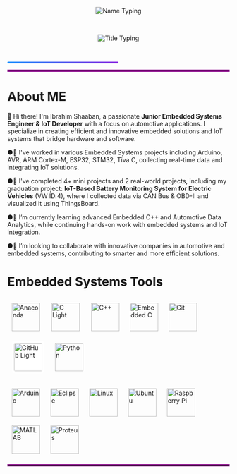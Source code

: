 <!-- الاسم -->
<p align="center">
  <img src="https://readme-typing-svg.herokuapp.com?font=Fira+Code&size=32&duration=3000&pause=1000&color=1E90FF&center=true&width=700&lines=Ibrahim+Shaaban" alt="Name Typing" />
</p>

<br>

<!-- العنوان -->
<p align="center">
  <img src="https://readme-typing-svg.herokuapp.com?font=Fira+Code&size=24&duration=3000&pause=1000&color=FF5733,FF8D1A&center=true&width=700&lines=Junior+Embedded+Engineer+And+IoT+Developer;Automotive+Engineer" alt="Title Typing" />
</p>

<br>

<!-- خط الفاصل بين السكشنات -->
<p align="center">
  <div style="background: linear-gradient(to right, #1E90FF, #8A2BE2); height: 4px; width: 50%; border-radius: 2px;"></div>
</p>
<hr style="border: 2px solid purple;">

# **About ME**


👋 Hi there! I'm Ibrahim Shaaban, a passionate **Junior Embedded Systems Engineer & IoT Developer** with a focus on automotive applications. I specialize in creating efficient and innovative embedded solutions and IoT systems that bridge hardware and software.  

●🔭 I've worked in various Embedded Systems projects including Arduino, AVR, ARM Cortex-M, ESP32, STM32, Tiva C, collecting real-time data and integrating IoT solutions.  

●🤖 I've completed 4+ mini projects and 2 real-world projects, including my graduation project: **IoT-Based Battery Monitoring System for Electric Vehicles** (VW ID.4), where I collected data via CAN Bus & OBD-II and visualized it using ThingsBoard.    

●🌱 I’m currently learning advanced Embedded C++ and Automotive Data Analytics, while continuing hands-on work with embedded systems and IoT integration.  

●🤝 I’m looking to collaborate with innovative companies in automotive and embedded systems, contributing to smarter and more efficient solutions.

# Embedded Systems Tools
<!-- الصف الأول -->
<p align="left">
  <img src="https://cdn.jsdelivr.net/gh/devicons/devicon@latest/icons/anaconda/anaconda-original.svg" width="64" height="64" alt="Anaconda" style="margin: 10px;" /> 
  <img src="https://cdn.jsdelivr.net/gh/devicons/devicon@latest/icons/c/c-plain.svg" width="64" height="64" alt="C Light" style="margin: 12px;" /> 
  <img src="https://cdn.jsdelivr.net/gh/devicons/devicon@latest/icons/cplusplus/cplusplus-original.svg" width="64" height="64" alt="C++" style="margin: 10px;" />
  <img src="https://cdn.jsdelivr.net/gh/devicons/devicon@latest/icons/embeddedc/embeddedc-original.svg" width="64" height="64" alt="Embedded C" style="margin: 10px;" /> 
  <img src="https://cdn.jsdelivr.net/gh/devicons/devicon@latest/icons/git/git-plain.svg" width="64" height="64" alt="Git" style="margin: 10px;" />
  <img src="https://cdn.jsdelivr.net/gh/devicons/devicon@latest/icons/github/github-original.svg" width="64" height="64" alt="GitHub Light" style="margin: 10px; background-color: white; border-radius: 8px; padding: 5px;" />
  <img src="https://cdn.jsdelivr.net/gh/devicons/devicon@latest/icons/python/python-original.svg" width="64" height="64" alt="Python" style="margin: 10px;" />
  
</p>

<!-- الصف الثاني -->
<p align="left">
  <img src="https://cdn.jsdelivr.net/gh/devicons/devicon@latest/icons/arduino/arduino-original.svg" width="64" height="64" alt="Arduino" style="margin: 10px;" />
  <img src="https://cdn.jsdelivr.net/gh/devicons/devicon@latest/icons/eclipse/eclipse-original.svg" width="64" height="64" alt="Eclipse" style="margin: 10px;" />
  <img src="https://cdn.jsdelivr.net/gh/devicons/devicon@latest/icons/linux/linux-original.svg" width="64" height="64" alt="Linux" style="margin: 10px;" />
  <img src="https://commons.wikimedia.org/wiki/Special:Redirect/file/Ubuntu-logo-no-wordmark-solid-o-2022.svg" width="64" height="64" alt="Ubuntu" style="margin: 10px;" />
  <img src="https://cdn.jsdelivr.net/gh/devicons/devicon@latest/icons/raspberrypi/raspberrypi-original.svg" width="64" height="64" alt="Raspberry Pi" style="margin: 10px;" />
  <img src="https://cdn.jsdelivr.net/gh/devicons/devicon@latest/icons/matlab/matlab-original.svg" width="64" height="64" alt="MATLAB" style="margin: 10px;" />
  <img src="https://assets.streamlinehq.com/image/private/w_30,h_30,ar_1/f_auto/v1/icons/logos/proteus-m6yuuf4xb9n49h83irqsfn.png/proteus-9iq1io6zwhr4e131ry1sex.png?_a=DATAg1XyZAA0" alt="Proteus" width="64" height="64" style="margin: 10px;" />
</p>




<hr style="border: 2px solid purple;">
